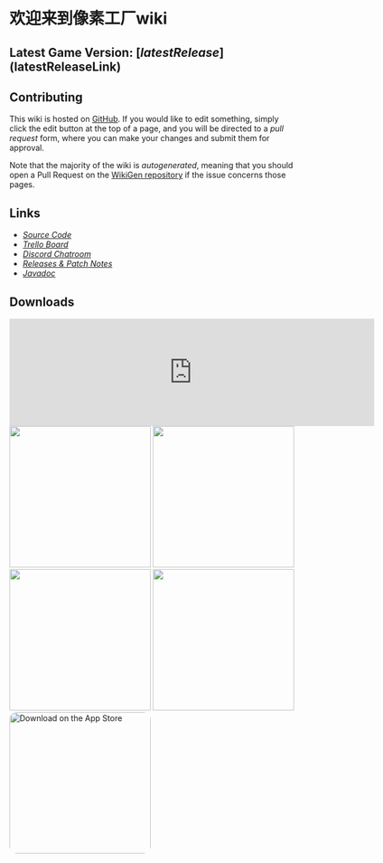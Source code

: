 # 欢迎来到像素工厂wiki

## Latest Game Version: [$latestRelease]($latestReleaseLink)

## Contributing

This wiki is hosted on [GitHub](https://github.com/MindustryGame/wiki). If you would like to edit something, simply click the edit button at the top of a page, and you will be directed to a *pull request* form, where you can make your changes and submit them for approval. 

Note that the majority of the wiki is *autogenerated*, meaning that you should open a Pull Request on the [WikiGen repository](https://github.com/Anuken/Mindustry-Wiki-Generator) if the issue concerns those pages.

## Links

- _[Source Code](https://github.com/Anuken/Mindustry)_  
- _[Trello Board](https://trello.com/b/aE2tcUwF/mindustry-trello)_  
- _[Discord Chatroom](https://discord.gg/mindustry)_ 
- _[Releases & Patch Notes](https://github.com/Anuken/Mindustry/releases)_  
- _[Javadoc](https://mindustrygame.github.io/docs/)_ 

## Downloads

<style>

.store{
	width: 250px;
}

</style>

<iframe src="https://store.steampowered.com/widget/1127400/" frameborder="0" width="646" height="190"></iframe> 
<a href="https://anuke.itch.io/mindustry"><img class="store" src="https://static.itch.io/images/badge.svg"></img><a>
<a href="https://play.google.com/store/apps/details?id=io.anuke.mindustry"><img class="store" src="https://play.google.com/intl/en_us/badges/images/generic/en-play-badge.png"></img><a>
<a href="https://f-droid.org/packages/io.anuke.mindustry"><img class="store" src="https://fdroid.gitlab.io/artwork/badge/get-it-on.png"></img><a>
<a href="https://flathub.org/apps/details/com.github.Anuken.Mindustry"><img class="store" src="https://flathub.org/assets/badges/flathub-badge-en.svg"></img><a>
<a href="https://apps.apple.com/us/app/mindustry/id1385258906?itsct=apps_box&amp;itscg=30200" style="overflow: hidden; border-radius: 13px;"><img class="store" src="https://tools.applemediaservices.com/api/badges/download-on-the-app-store/black/en-US?size=250x83&amp;releaseDate=1528416000&h=43142217e0fc99956f864865b9d8bc56" alt="Download on the App Store" style="border-radius: 13px;"></a>

